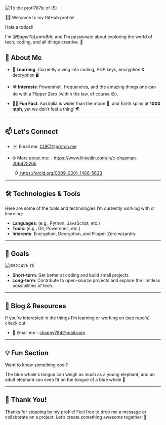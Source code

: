 # 


![To the profi787le of (5)](https://github.com/user-attachments/assets/38d203ac-5525-4a6e-a30f-e11fd56198e8)










👋🏽 Welcome to my GitHub profile!

Hola a todos!!

I'm *@EagerToLearnBrit*, and I'm passionate about exploring the world of tech, coding, and all things creative. 🚀


## 🌟 About Me
- 🧠 **Learning**: Currently diving into coding,
PGP keys, encryption & decryption 🖥️


- 🛠️ **Interests**: Powershell, frequencies, and the amazing things one can do with a Flipper Zero (within the law, of course 😉).

- 🧑‍💻 **Fun Fact**: Australia is wider than the moon 🌙, and Earth spins at **1000 mph**, yet we don’t feel a thing! 🌏

---
## 📫 Let's Connect
- ✉️ Email me: [CUK7@proton.me](mailto:CUK7@proton.me)


- 🌐 More about me: - https://www.linkedin.com/in/c-chapman-2b6425265

  <a
    id="cy-effective-orcid-url"
    class="underline"
     href="https://orcid.org/0009-0001-1486-5633"
     target="orcid.widget"
     rel="me noopener noreferrer"
     style="vertical-align: top">
     <img
        src="https://orcid.org/sites/default/files/images/orcid_16x16.png"
        style="width: 1em; margin-inline-start: 0.5em"
        alt="ORCID iD icon"/>
      https://orcid.org/0009-0001-1486-5633
    </a>
---
## 🛠️ Technologies & Tools
Here are some of the tools and technologies I’m currently working with or learning:
- **Languages**: (e.g., Python, JavaScript, etc.)
- **Tools**: (e.g., Git, Powershell, etc.)
- **Interests**: Encryption, Decryption, and Flipper Zero wizardry.

---


## 🚀 Goals 
![©️CC425 (1)](https://github.com/user-attachments/assets/11081fed-7147-4464-adc0-6fc5047b748a)


- **Short-term**: Get better at coding and build small projects.
- **Long-term**: Contribute to open-source projects and explore the limitless possibilities of tech.

---
## 📝 Blog & Resources
If you’re interested in the things I’m learning or working on (see repo's) check out:
- 📨 Email me - chappy784@mail.com
---

## 💡 Fun Section
Want to know something cool? 



The blue whale's tongue can weigh as much as a young elephant, and an adult elephant can even fit on the tongue of a blue whale 🐋

---
## 🌟 Thank You!
Thanks for stopping by my profile! Feel free to drop me a message or collaborate on a project. Let’s create something awesome together! 🎉

